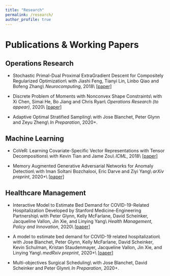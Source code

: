 ```yaml
---
title: "Research"
permalink: /research/
author_profile: true
---
```


Publications & Working Papers
=====

Operations Research
---
* Stochastic Primal-Dual Proximal ExtraGradient Descent for Compositely Regularized Optimization\\
  with Jiashi Feng, Tianyi Lin, Linbo Qiao and Bofeng Zhang\\
  _Neurocomputing_, 2018\\
  [[paper]](https://arxiv.org/pdf/1708.05978.pdf)

* Discrete Problem of Moments with Nonconvex Shape Constraints\\
  with Xi Chen, Simai He, Bo Jiang and Chris Ryan\\
  _Operations Research (to appear)_, 2020\\
  [[paper]](https://arxiv.org/pdf/1708.02079.pdf)

* Adaptive Optimal Stratified Sampling\\
  with Jose Blanchet, Peter Glynn and Zeyu Zheng\\
  _In Preparation_, 2020+.


Machine Learning
---
* CoVeR: Learning Covariate-Specific Vector Representations with Tensor Decompositions\\
  with Kevin Tian and Jame Zou\\
  _ICML_, 2018\\
  [[paper]](https://arxiv.org/pdf/1802.07839.pdf)

* Memory Augmented Generative Adversarial Networks for Anomaly Detection\\
  with Iman Soltani Bozchalooi, Eric Darve and Ziyi Yang\\
  _arXiv preprint_, 2020+\\
  [[paper]](https://arxiv.org/pdf/2002.02669.pdf)


Healthcare Management
---
* Interactive Model to Estimate Bed Demand for COVID-19-Related Hospitalization Developed by Stanford Medicine-Engineering Partnership\\
  with Peter Glynn, Kelly McFarlane, David Scheinker, Jacqueline Vallon, Jin Xie, and Linying Yang\\
  _Health Management, Policy and Innovation_, 2020\\
  [[paper]](https://hmpi.org/2020/04/07/interactive-model-to-estimate-bed-demand-for-covid-19-related-hospitalization-developed-by-stanford-medicine-engineering-partnership/?pdf=2471)

* A model to estimate bed demand for COVID-19 related hospitalization\\
  with Jose Blanchet, Peter Glynn, Kelly McFarlane, David Scheinker, Kevin Schulman, Kristan Staudenmayer, Jacqueline Vallon, Jin Xie, and Linying Yang\\
  _medRxiv preprint_, 2020+\\
  [[paper]](https://www.medrxiv.org/content/10.1101/2020.03.24.20042762v1.full.pdf)

* Multi-objectives Surgical Scheduling\\
  with Jose Blanchet, David Scheinker and Peter Glynn\\
  _In Preparation_, 2020+.
